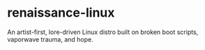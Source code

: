 # renaissance-linux
An artist-first, lore-driven Linux distro built on broken boot scripts, vaporwave trauma, and hope.
